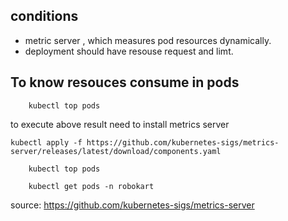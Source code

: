 

## conditions
- metric server , which measures pod resources dynamically.
- deployment should have resouse request and limt.



## To know resouces consume in pods
```
    kubectl top pods
```

to execute above result need to install metrics server
```
kubectl apply -f https://github.com/kubernetes-sigs/metrics-server/releases/latest/download/components.yaml
```
```
    kubectl top pods
```
```
    kubectl get pods -n robokart
```
source: 
https://github.com/kubernetes-sigs/metrics-server